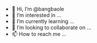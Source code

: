 - 👋 Hi, I’m @bangbaole
- 👀 I’m interested in ...
- 🌱 I’m currently learning ...
- 💞️ I’m looking to collaborate on ...
- 📫 How to reach me ...

<!---
bangbaole/bangbaole is a ✨ special ✨ repository because its `README.md` (this file) appears on your GitHub profile.
You can click the Preview link to take a look at your changes.
--->
